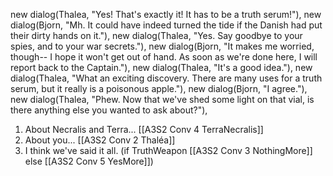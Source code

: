 new dialog(Thalea, "Yes! That's exactly it! It has to be a truth serum!"),
new dialog(Bjorn, "Mh. It could have indeed turned the tide if the Danish had put their dirty hands on it."),
new dialog(Thalea, "Yes. Say goodbye to your spies, and to your war secrets."),
new dialog(Bjorn, "It makes me worried, though-- I hope it won't get out of hand. As soon as we're done here, I will report back to the Captain."),
new dialog(Thalea, "It's a good idea."),
new dialog(Thalea, "What an exciting discovery. There are many uses for a truth serum, but it really is a poisonous apple."),
new dialog(Bjorn, "I agree."),
new dialog(Thalea, "Phew. Now that we've shed some light on that vial, is there anything else you wanted to ask about?"),

1. About Necralis and Terra... [[A3S2 Conv 4 TerraNecralis]]
4. About you... [[A3S2 Conv 2 Thaléa]]
5. I think we've said it all. (if TruthWeapon [[A3S2 Conv 3 NothingMore]] else [[A3S2 Conv 5 YesMore]])